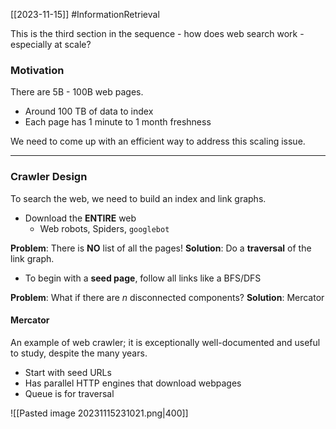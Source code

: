 [[2023-11-15]] #InformationRetrieval 

This is the third section in the sequence - how does web search work - especially at scale?

### Motivation
There are 5B - 100B web pages.
- Around 100 TB of data to index
- Each page has 1 minute to 1 month freshness

We need to come up with an efficient way to address this scaling issue.

---
### Crawler Design
To search the web, we need to build an index and link graphs.
- Download the **ENTIRE** web
	- Web robots, Spiders, `googlebot`

**Problem**: There is **NO** list of all the pages!
**Solution**: Do a **traversal** of the link graph.
- To begin with a **seed page**, follow all links like a BFS/DFS

**Problem**: What if there are $n$ disconnected components? 
**Solution**: Mercator

#### Mercator
An example of web crawler; it is exceptionally well-documented and useful to study, despite the many years.
- Start with seed URLs
- Has parallel HTTP engines that download webpages
- Queue is for traversal

![[Pasted image 20231115231021.png|400]]

